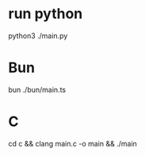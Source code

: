 # run python

python3 ./main.py

# Bun

bun ./bun/main.ts  

# C

cd c && clang main.c -o main && ./main